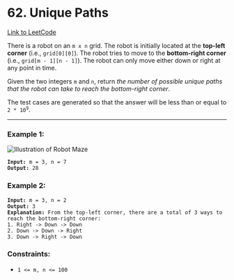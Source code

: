 # 62. Unique Paths

[Link to LeetCode](https://leetcode.com/problems/unique-paths/)

There is a robot on an `m x n` grid. The robot is initially located at the **top-left corner** (i.e., `grid[0][0]`). The robot tries to move to the **bottom-right corner** (i.e., `grid[m - 1][n - 1]`). The robot can only move either down or right at any point in time.

Given the two integers `m` and `n`, return _the number of possible unique paths that the robot can take to reach the bottom-right corner_.

The test cases are generated so that the answer will be less than or equal to <code>2 * 10<sup>9</sup></code>.

---

### Example 1:

![Illustration of Robot Maze](https://assets.leetcode.com/uploads/2018/10/22/robot_maze.png)

<pre><code><strong>Input:</strong> m = 3, n = 7
<strong>Output:</strong> 28</code></pre>

### Example 2:

<pre><code><strong>Input:</strong> m = 3, n = 2
<strong>Output:</strong> 3
<strong>Explanation:</strong> From the top-left corner, there are a total of 3 ways to reach the bottom-right corner:
1. Right -> Down -> Down
2. Down -> Down -> Right
3. Down -> Right -> Down</code></pre>

### Constraints:

* `1 <= m, n <= 100`